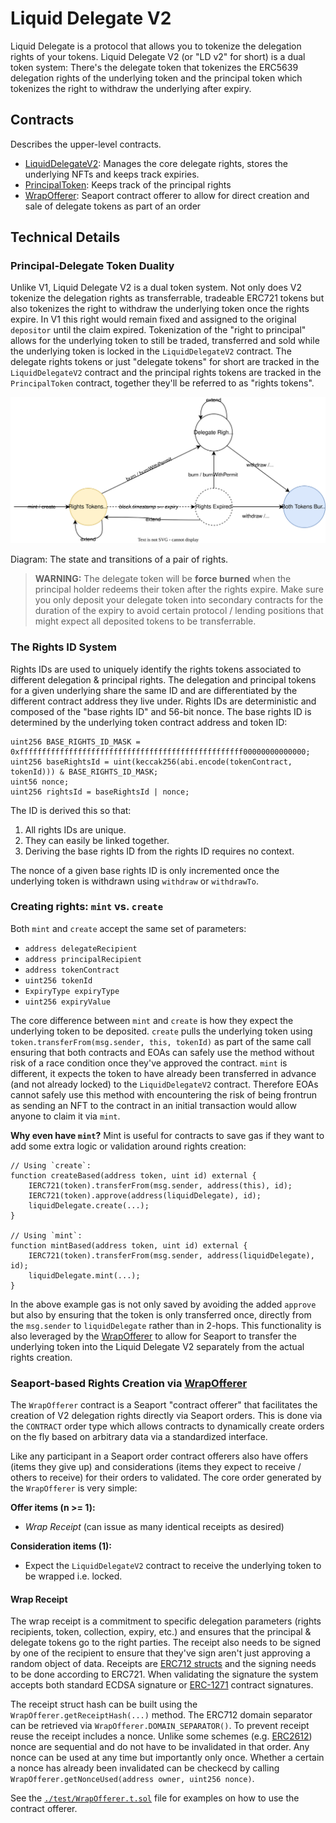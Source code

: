 # Liquid Delegate V2

Liquid Delegate is a protocol that allows you to tokenize the delegation rights of your tokens.
Liquid Delegate V2 (or "LD v2" for short) is a dual token system: There's the delegate token that
tokenizes the ERC5639 delegation rights of the underlying token and the principal token which
tokenizes the right to withdraw the underlying after expiry.

## Contracts
Describes the upper-level contracts.

- [LiquidDelegateV2](./src/LiquidDelegateV2.sol): Manages the core delegate rights, stores the
  underlying NFTs and keeps track expiries.
- [PrincipalToken](./src/PrincipalToken.sol): Keeps track of the principal rights
- [WrapOfferer](./src/WrapOfferer.sol): Seaport contract offerer to allow for direct creation and
  sale of delegate tokens as part of an order

## Technical Details

### Principal-Delegate Token Duality

Unlike V1, Liquid Delegate V2 is a dual token system. Not only does V2 tokenize the delegation
rights as transferrable, tradeable ERC721 tokens but also tokenizes the right to withdraw the
underlying token once the rights expire. In V1 this right would remain fixed and assigned to the
original `depositor` until the claim expired. Tokenization of the "right to principal" allows for
the underlying token to still be traded, transferred and sold while the underlying token is locked
in the `LiquidDelegateV2` contract. The delegate rights tokens or just "delegate tokens" for short
are tracked in the `LiquidDelegateV2` contract and the principal rights tokens are tracked in the
`PrincipalToken` contract, together they'll be referred to as "rights tokens".

![Rights Lifecycle](assets/rights-lifecycle.svg)

Diagram: The state and transitions of a pair of rights.

> **WARNING:** The delegate token will be **force burned** when the principal holder redeems their
token after the rights expire. Make sure you only deposit your delegate token into secondary
contracts for the duration of the expiry to avoid certain protocol / lending positions that might
expect all deposited tokens to be transferrable.

### The Rights ID System
Rights IDs are used to uniquely identify the rights tokens associated to different delegation
& principal rights. The delegation and principal tokens for a given underlying share the same ID and
are differentiated by the different contract address they live under. Rights IDs are deterministic
and composed of the "base rights ID" and 56-bit nonce. The base rights ID is determined by the underlying
token contract address and token ID:

```solidity
uint256 BASE_RIGHTS_ID_MASK = 0xffffffffffffffffffffffffffffffffffffffffffffffffff00000000000000;
uint256 baseRightsId = uint(keccak256(abi.encode(tokenContract, tokenId))) & BASE_RIGHTS_ID_MASK;
uint56 nonce;
uint256 rightsId = baseRightsId | nonce;
```

The ID is derived this so that:
1. All rights IDs are unique.
2. They can easily be linked together.
3. Deriving the base rights ID from the rights ID requires no context.

The nonce of a given base rights ID is only incremented once the underlying token is withdrawn using
`withdraw` or `withdrawTo`.

### Creating rights: `mint` vs. `create`
Both `mint` and `create` accept the same set of parameters:
- `address delegateRecipient`
- `address principalRecipient`
- `address tokenContract`
- `uint256 tokenId`
- `ExpiryType expiryType`
- `uint256 expiryValue`

The core difference between `mint` and `create` is how they expect the underlying token to be
deposited. `create` pulls the underlying token using `token.transferFrom(msg.sender, this, tokenId)` as
part of the same call ensuring that both contracts and EOAs can safely use the method without risk
of a race condition once they've approved the contract. `mint` is different, it expects the token to
have already been transferred in advance (and not already locked) to the `LiquidDelegateV2`
contract. Therefore EOAs cannot safely use this method with encountering the risk of being frontrun
as sending an NFT to the contract in an initial transaction would allow anyone to claim it via `mint`.

**Why even have `mint`?**
Mint is useful for contracts to save gas if they want to add some extra logic or validation around
rights creation:

```solidity
// Using `create`:
function createBased(address token, uint id) external {
    IERC721(token).transferFrom(msg.sender, address(this), id);
    IERC721(token).approve(address(liquidDelegate), id);
    liquidDelegate.create(...);
}

// Using `mint`:
function mintBased(address token, uint id) external {
    IERC721(token).transferFrom(msg.sender, address(liquidDelegate), id);
    liquidDelegate.mint(...);
}
```

In the above example gas is not only saved by avoiding the added `approve` but also by ensuring that
the token is only transferred once, directly from the `msg.sender` to `liquidDelegate` rather than
in 2-hops. This functionality is also leveraged by the [WrapOfferer](./src/WrapOfferer.sol) to allow
for Seaport to transfer the underlying token into the Liquid Delegate V2 separately from the actual
rights creation.

### Seaport-based Rights Creation via [WrapOfferer](./src/WrapOfferer.sol)
The `WrapOfferer` contract is a Seaport "contract offerer" that facilitates the creation of V2
delegation rights directly via Seaport orders. This is done via the `CONTRACT` order type which
allows contracts to dynamically create orders on the fly based on arbitrary data via a standardized
interface.

Like any participant in a Seaport order contract offerers also have offers (items they give up) and
considerations (items they expect to receive / others to receive) for their orders to validated. The
core order generated by the `WrapOfferer` is very simple:

**Offer items (n >= 1):**
- _Wrap Receipt_ (can issue as many identical receipts as desired)

**Consideration items (1):**
- Expect the `LiquidDelegateV2` contract to receive the underlying token to be wrapped i.e. locked.

#### Wrap Receipt
The wrap receipt is a commitment to specific delegation parameters (rights recipients, token, collection, expiry, etc.)
and ensures that the principal & delegate tokens go to the right parties. The receipt also needs to
be signed by one of the recipient to ensure that they've sign aren't just approving a random object
of data. Receipts are [ERC712 structs](https://eips.ethereum.org/EIPS/eip-712) and the signing needs
to be done according to ERC721. When validating the signature the system accepts both standard ECDSA
signature or [ERC-1271](https://eips.ethereum.org/EIPS/eip-1271) contract signatures.

The receipt struct hash can be built using the `WrapOfferer.getReceiptHash(...)` method. The ERC712
domain separator can be retrieved via  `WrapOfferer.DOMAIN_SEPARATOR()`. To prevent receipt reuse
the receipt includes a nonce. Unlike some schemes (e.g. [ERC2612](https://eips.ethereum.org/EIPS/eip-2612))
nonce are sequential and do not have to be invalidated in that order. Any nonce can be used at any
time but importantly only once. Whether a certain a nonce has already been invalidated can be
checkecd by calling `WrapOfferer.getNonceUsed(address owner, uint256 nonce)`.

See the [`./test/WrapOfferer.t.sol`](./test/WrapOfferer.t.sol) file for examples on how to use the
contract offerer.
